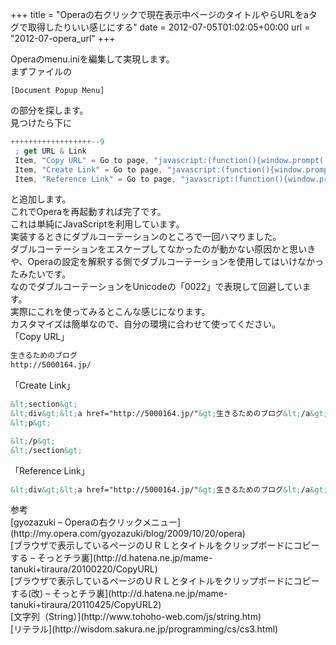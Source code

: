 +++
title = "Operaの右クリックで現在表示中ページのタイトルやらURLをaタグで取得したりいい感じにする"
date = 2012-07-05T01:02:05+00:00
url = "2012-07-opera_url"
+++

<div>
  <div>
    Operaのmenu.iniを編集して実現します。
  </div>

  <div>
    まずファイルの
  </div>

```
[Document Popup Menu]
```
</div>

<div>
  の部分を探します。
</div>

<div>
  見つけたら下に
</div>

```javascript
++++++++++++++++++--9
 ; get URL & Link
 Item, "Copy URL" = Go to page, "javascript:(function(){window.prompt('', document.title+'\n'+location.href);})();" & Delay, 100 & Cut & Cancel
 Item, "Create Link" = Go to page, "javascript:(function(){window.prompt('', '\n\n&lt;section&gt;\n&lt;div&gt;&lt;a href=\u0022'+location.href+'\u0022&gt;'+document.title+'&lt;/a&gt;&lt;/div&gt;\n&lt;p&gt;\n\n&lt;/p&gt;\n&lt;/section&gt;\n\n');})();" & Delay, 100 & Cut & Cancel
 Item, "Reference Link" = Go to page, "javascript:(function(){window.prompt('', '&lt;div&gt;&lt;a href=\u0022'+location.href+'\u0022&gt;'+document.title+'&lt;/a&gt;&lt;/div&gt;\n\n');})();" & Delay, 100 & Cut & Cancel
```

<div>
  と追加します。
</div>

<div>
  これでOperaを再起動すれば完了です。
</div>

<div>
  これは単純にJavaScriptを利用しています。
</div>

<div>
  実装するときにダブルコーテーションのところで一回ハマりました。
</div>

<div>
  ダブルコーテーションをエスケープしてなかったのが動かない原因かと思いきや、Operaの設定を解釈する側でダブルコーテーションを使用してはいけなかったみたいです。
</div>

<div>
  なのでダブルコーテーションをUnicodeの「0022」で表現して回避しています。
</div>

<div>
  実際にこれを使ってみるとこんな感じになります。
</div>

<div>
  カスタマイズは簡単なので、自分の環境に合わせて使ってください。
</div><section> 

<div>
  「Copy URL」
</div>

```html
生きるためのブログ
http://5000164.jp/
```
</section> <section> 

<div>
  「Create Link」
</div>

```html
&lt;section&gt;
&lt;div&gt;&lt;a href="http://5000164.jp/"&gt;生きるためのブログ&lt;/a&gt;&lt;/div&gt;
&lt;p&gt;

&lt;/p&gt;
&lt;/section&gt;

```
</section> <section>

<div>
  「Reference Link」
</div>

```html
&lt;div&gt;&lt;a href="http://5000164.jp/"&gt;生きるためのブログ&lt;/a&gt;&lt;/div&gt;
```
</section>

<div>
  参考
</div>

<div>
  [gyozazuki &#8211; Operaの右クリックメニュー](http://my.opera.com/gyozazuki/blog/2009/10/20/opera)
</div>

<div>
  [ブラウザで表示しているページのＵＲＬとタイトルをクリップボードにコピーする &#8211; そっとチラ裏](http://d.hatena.ne.jp/mame-tanuki+tiraura/20100220/CopyURL)
</div>

<div>
  [ブラウザで表示しているページのＵＲＬとタイトルをクリップボードにコピーする(改) &#8211; そっとチラ裏](http://d.hatena.ne.jp/mame-tanuki+tiraura/20110425/CopyURL2)
</div>

<div>
  [文字列（String）](http://www.tohoho-web.com/js/string.htm)
</div>

<div>
  [リテラル](http://wisdom.sakura.ne.jp/programming/cs/cs3.html)
</div>

<div>
</div>

<div>
</div>